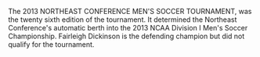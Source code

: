 The 2013 NORTHEAST CONFERENCE MEN'S SOCCER TOURNAMENT, was the twenty sixth edition of the tournament. It determined the Northeast Conference's automatic berth into the 2013 NCAA Division I Men's Soccer Championship. Fairleigh Dickinson is the defending champion but did not qualify for the tournament.
